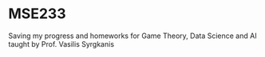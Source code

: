 # MSE233
Saving my progress and homeworks for Game Theory, Data Science and AI taught by Prof. Vasilis Syrgkanis

